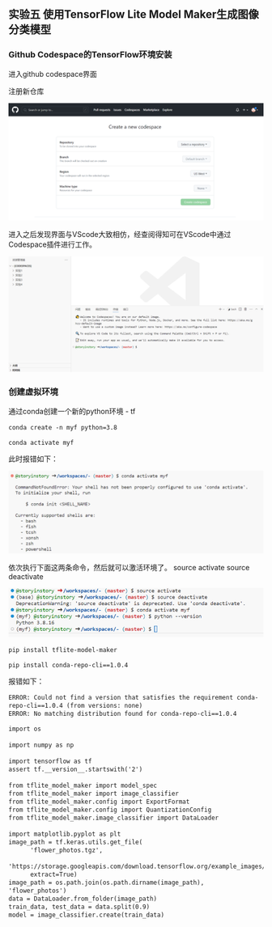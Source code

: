 ## 实验五 使用TensorFlow Lite Model Maker生成图像分类模型

### Github Codespace的TensorFlow环境安装

进入github codespace界面 

注册新仓库

![](image/001.png)

进入之后发现界面与VScode大致相仿，经查阅得知可在VScode中通过Codespace插件进行工作。

![](image/002.png)

### 创建虚拟环境

通过conda创建一个新的python环境 -  tf

```shell
conda create -n myf python=3.8
```

```shell
conda activate myf
```

此时报错如下：

![](image/003.png)

依次执行下面这两条命令，然后就可以激活环境了。
source activate
source deactivate

![](image/004.png)

```shell
pip install tflite-model-maker
```

```shell
pip install conda-repo-cli==1.0.4
```

报错如下：

```shell
ERROR: Could not find a version that satisfies the requirement conda-repo-cli==1.0.4 (from versions: none)
ERROR: No matching distribution found for conda-repo-cli==1.0.4
```



````shell
import os

import numpy as np

import tensorflow as tf
assert tf.__version__.startswith('2')

from tflite_model_maker import model_spec
from tflite_model_maker import image_classifier
from tflite_model_maker.config import ExportFormat
from tflite_model_maker.config import QuantizationConfig
from tflite_model_maker.image_classifier import DataLoader

import matplotlib.pyplot as plt
image_path = tf.keras.utils.get_file(
      'flower_photos.tgz',
      'https://storage.googleapis.com/download.tensorflow.org/example_images/flower_photos.tgz',
      extract=True)
image_path = os.path.join(os.path.dirname(image_path), 'flower_photos')
data = DataLoader.from_folder(image_path)
train_data, test_data = data.split(0.9)
model = image_classifier.create(train_data)
````

